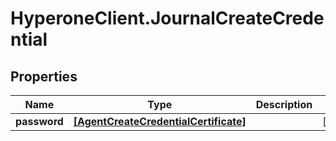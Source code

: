# HyperoneClient.JournalCreateCredential

## Properties

Name | Type | Description | Notes
------------ | ------------- | ------------- | -------------
**password** | [**[AgentCreateCredentialCertificate]**](AgentCreateCredentialCertificate.md) |  | [optional] 


